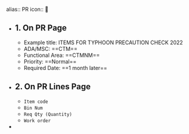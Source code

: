 alias:: PR
icon:: 🛒

- ## 1. On PR Page
	- Example title: ITEMS FOR TYPHOON PRECAUTION CHECK 2022
	- ADA/MSC: ==CTM==
	- Functional Area: ==CTMNM==
	- Priority: ==Normal==
	- Required Date: ==1 month later==
- ## 2. On PR Lines Page
	- `Item code`
	- `Bin Num`
	- `Req Qty (Quantity)`
	- `Work order`
-